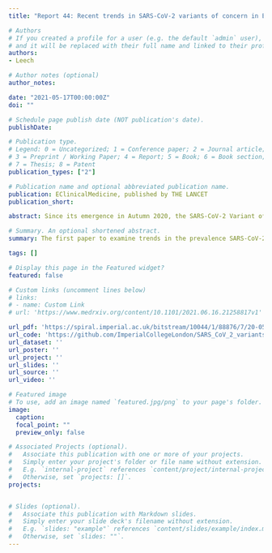 ```yaml
---
title: "Report 44: Recent trends in SARS-CoV-2 variants of concern in England"

# Authors
# If you created a profile for a user (e.g. the default `admin` user), write the username (folder name) here 
# and it will be replaced with their full name and linked to their profile.
authors:
- Leech

# Author notes (optional)
author_notes:

date: "2021-05-17T00:00:00Z"
doi: ""

# Schedule page publish date (NOT publication's date).
publishDate: 

# Publication type.
# Legend: 0 = Uncategorized; 1 = Conference paper; 2 = Journal article;
# 3 = Preprint / Working Paper; 4 = Report; 5 = Book; 6 = Book section;
# 7 = Thesis; 8 = Patent
publication_types: ["2"]

# Publication name and optional abbreviated publication name.
publication: EClinicalMedicine, published by THE LANCET
publication_short:

abstract: Since its emergence in Autumn 2020, the SARS-CoV-2 Variant of Concern (VOC) B.1.1.7 rapidly became the dominant lineage across much of Europe. Simultaneously, several other VOCs were identified globally. Unlike B.1.1.7, some of these VOCs possess mutations thought to confer partial immune escape. Understanding when, whether, and how these additional VOCs pose a threat in settings where B.1.1.7 is currently dominant is vital. This is particularly true for England, which has high coverage from vaccines that are likely more protective against B.1.1.7 than some other VOCs. We examine trends in B.1.1.7’s prevalence in London and other English regions using passive-case detection PCR data, cross-sectional community infection surveys, genomic surveillance, and wastewater monitoring. Our results suggest shifts in the composition of SARS-CoV-2 lineages driving transmission in England between March and April 2021. Local transmission of non-B.1.1.7 VOCs may be increasing; this warrants urgent further investigation.

# Summary. An optional shortened abstract.
summary: The first paper to examine trends in the prevalence SARS-CoV-2 Variants of Concern (VOCs) in London and other English regions. Our results suggest shifts in the composition of SARS-CoV-2 lineages were driving transmission in England between March and April 2021, and that local transmission of non-B.1.1.7 VOCs may be increasing--warranting urgent further investigation.

tags: []

# Display this page in the Featured widget?
featured: false

# Custom links (uncomment lines below)
# links:
# - name: Custom Link
# url: 'https://www.medrxiv.org/content/10.1101/2021.06.16.21258817v1'

url_pdf: 'https://spiral.imperial.ac.uk/bitstream/10044/1/88876/7/20-05-21-COVID19-Report%2044.pdf'
url_code: 'https://github.com/ImperialCollegeLondon/SARS_CoV_2_variants_uk'
url_dataset: ''
url_poster: ''
url_project: ''
url_slides: ''
url_source: ''
url_video: ''

# Featured image
# To use, add an image named `featured.jpg/png` to your page's folder. 
image:
  caption:
  focal_point: ""
  preview_only: false

# Associated Projects (optional).
#   Associate this publication with one or more of your projects.
#   Simply enter your project's folder or file name without extension.
#   E.g. `internal-project` references `content/project/internal-project/index.md`.
#   Otherwise, set `projects: []`.
projects:


# Slides (optional).
#   Associate this publication with Markdown slides.
#   Simply enter your slide deck's filename without extension.
#   E.g. `slides: "example"` references `content/slides/example/index.md`.
#   Otherwise, set `slides: ""`.
---
```

